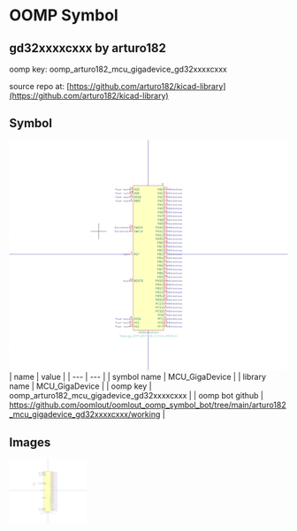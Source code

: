 # OOMP Symbol  
## gd32xxxxcxxx  by arturo182  
  
oomp key: oomp_arturo182_mcu_gigadevice_gd32xxxxcxxx  
  
source repo at: [https://github.com/arturo182/kicad-library](https://github.com/arturo182/kicad-library)  
## Symbol  
  
[![working.png](working_600.png)](working.png)  
| name | value | 
| --- | --- | 
| symbol name | MCU_GigaDevice | 
| library name | MCU_GigaDevice | 
| oomp key | oomp_arturo182_mcu_gigadevice_gd32xxxxcxxx | 
| oomp bot github | https://github.com/oomlout/oomlout_oomp_symbol_bot/tree/main/arturo182_mcu_gigadevice_gd32xxxxcxxx/working | 
## Images  
  
[![working.png](working_140.png)](working.png)  
